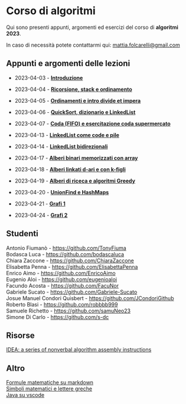 # Corso di algoritmi

Qui sono presenti appunti, argomenti ed esercizi del corso di **algoritmi 2023**.  

In caso di necessità potete contattarmi qui: [mattia.folcarelli@gmail.com](mailto:mattia.folcarelli@gmail.com)

## Appunti e argomenti delle lezioni  

- 2023-04-03 - **[Introduzione](2023-04-03.md)**
- 2023-04-04 - **[Ricorsione, stack e ordinamento](2023-04-04.md)**
- 2023-04-05 - **[Ordinamenti e intro divide et impera](2023-04-05.md)**
- 2023-04-06 - **[QuickSort, dizionario e LinkedList](2023-04-06.md)**
- 2023-04-07 - **[Coda (FIFO) e esercitazione coda supermercato](2023-04-07.md)**

- 2023-04-13 - **[LinkedList come code e pile](2023-04-13.md)**
- 2023-04-14 - **[LinkedList bidirezionali](2023-04-14.md)**

- 2023-04-17 - **[Alberi binari memorizzati con array](2023-04-17.md)**
- 2023-04-18 - **[Alberi linkati d-ari e con k-figli](2023-04-18.md)**
- 2023-04-19 - **[Alberi di riceca e algoritmi Greedy](2023-04-19.md)**
- 2023-04-20 - **[UnionFind e HashMaps](2023-04-20.md)**
- 2023-04-21 - **[Grafi 1](2023-04-21.md)**

- 2023-04-24 - **[Grafi 2](2023-04-24.md)**

## Studenti

Antonio Fiumanò - https://github.com/TonyFiuma  
Bodasca Luca - https://github.com/bodascaluca  
Chiara Zaccone - https://github.com/ChiaraZaccone  
Elisabetta Penna - https://github.com/ElisabettaPenna  
Enrico Aimo - https://github.com/EnricoAimo  
Eugenio Aloi - https://github.com/eugenioaloi  
Facundo Acosta - https://github.com/FacuNor  
Gabriele Sucato - https://github.com/Gabriele-Sucato  
Josue Manuel Condori Quisbert - https://github.com/JCondoriGithub  
Roberto Blasi - https://github.com/robbbb999  
Samuele Richetto - https://github.com/samuNeo23  
Simone Di Carlo - https://github.com/s-dc  

## Risorse

[IDEA: a series of nonverbal
algorithm assembly instructions](https://idea-instructions.com/)

## Altro

[Formule matematiche su markdown](https://docs.github.com/en/get-started/writing-on-github/working-with-advanced-formatting/writing-mathematical-expressions)  
[Simboli matematici e lettere greche](
https://www.overleaf.com/learn/latex/List_of_Greek_letters_and_math_symbols)  
[Java su vscode](https://code.visualstudio.com/docs/java/java-faq)
